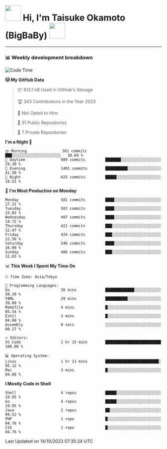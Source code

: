 <!-- Title -->
<h1>
    <img src="https://media.tenor.com/TlyRveJkgo4AAAAi/cloud-cloud-strife.gif" width="50"/> 
    Hi, I'm Taisuke Okamoto (BigBaBy) 
    <img src="https://media.tenor.com/TlyRveJkgo4AAAAi/cloud-cloud-strife.gif" width="50"/>
</h1>

---

<h3> 📊 Weekly development breakdown </h3>
<!-- waka-readme-stats -->

<!--START_SECTION:waka-->
![Code Time](http://img.shields.io/badge/Code%20Time-1%2C632%20hrs%2010%20mins-blue)

**🐱 My GitHub Data** 

> 📦 613.1 kB Used in GitHub's Storage 
 > 
> 🏆 343 Contributions in the Year 2023
 > 
> 🚫 Not Opted to Hire
 > 
> 📜 31 Public Repositories 
 > 
> 🔑 7 Private Repositories 
 > 
**I'm a Night 🦉** 

```text
🌞 Morning                361 commits         ███░░░░░░░░░░░░░░░░░░░░░░   10.69 % 
🌆 Daytime                989 commits         ███████░░░░░░░░░░░░░░░░░░   29.30 % 
🌃 Evening                1401 commits        ██████████░░░░░░░░░░░░░░░   41.50 % 
🌙 Night                  625 commits         █████░░░░░░░░░░░░░░░░░░░░   18.51 % 
```
📅 **I'm Most Productive on Monday** 

```text
Monday                   581 commits         ████░░░░░░░░░░░░░░░░░░░░░   17.21 % 
Tuesday                  507 commits         ████░░░░░░░░░░░░░░░░░░░░░   15.02 % 
Wednesday                497 commits         ████░░░░░░░░░░░░░░░░░░░░░   14.72 % 
Thursday                 421 commits         ███░░░░░░░░░░░░░░░░░░░░░░   12.47 % 
Friday                   424 commits         ███░░░░░░░░░░░░░░░░░░░░░░   12.56 % 
Saturday                 540 commits         ████░░░░░░░░░░░░░░░░░░░░░   16.00 % 
Sunday                   406 commits         ███░░░░░░░░░░░░░░░░░░░░░░   12.03 % 
```


📊 **This Week I Spent My Time On** 

```text
🕑︎ Time Zone: Asia/Tokyo

💬 Programming Languages: 
Go                       38 mins             █████████████░░░░░░░░░░░░   50.39 % 
YAML                     29 mins             ██████████░░░░░░░░░░░░░░░   39.00 % 
Makefile                 4 mins              █░░░░░░░░░░░░░░░░░░░░░░░░   05.54 % 
Ezhil                    3 mins              █░░░░░░░░░░░░░░░░░░░░░░░░   04.88 % 
Assembly                 0 secs              ░░░░░░░░░░░░░░░░░░░░░░░░░   00.17 % 

🔥 Editors: 
VS Code                  1 hr 15 mins        █████████████████████████   100.00 % 

💻 Operating System: 
Linux                    1 hr 11 mins        ████████████████████████░   95.12 % 
Mac                      3 mins              █░░░░░░░░░░░░░░░░░░░░░░░░   04.88 % 
```

**I Mostly Code in Shell** 

```text
Shell                    4 repos             █████░░░░░░░░░░░░░░░░░░░░   19.05 % 
Go                       4 repos             █████░░░░░░░░░░░░░░░░░░░░   19.05 % 
Java                     2 repos             ██░░░░░░░░░░░░░░░░░░░░░░░   09.52 % 
PHP                      1 repo              █░░░░░░░░░░░░░░░░░░░░░░░░   04.76 % 
CSS                      1 repo              █░░░░░░░░░░░░░░░░░░░░░░░░   04.76 % 
```




 Last Updated on 14/10/2023 07:35:24 UTC
<!--END_SECTION:waka-->
